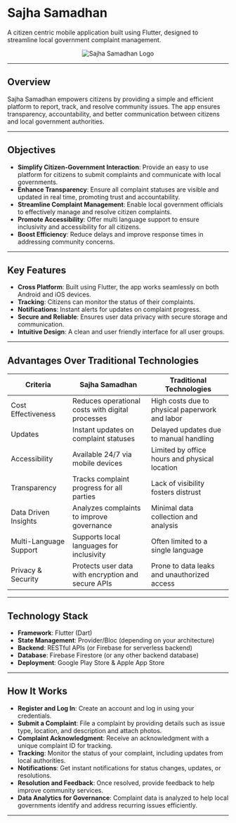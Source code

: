 # Sajha Samadhan

A citizen centric mobile application built using Flutter, designed to streamline local government complaint management.

<div align="center">
  <img src="https://cdn.discordapp.com/attachments/1324665851760349285/1325127148503044240/sadha_2-Photoroom.png?ex=677aa853&is=677956d3&hm=f948a3faf465225ab639764dbc474c1b71339eae88071431fef1243261b30724&" alt="Sajha Samadhan Logo" />
</div>

---

## Overview

Sajha Samadhan empowers citizens by providing a simple and efficient platform to report, track, and resolve community issues. The app ensures transparency, accountability, and better communication between citizens and local government authorities.

---

## Objectives

- **Simplify Citizen-Government Interaction**: Provide an easy to use platform for citizens to submit complaints and communicate with local governments.
- **Enhance Transparency**: Ensure all complaint statuses are visible and updated in real time, promoting trust and accountability.
- **Streamline Complaint Management**: Enable local government officials to effectively manage and resolve citizen complaints.
- **Promote Accessibility**: Offer multi language support to ensure inclusivity and accessibility for all citizens.
- **Boost Efficiency**: Reduce delays and improve response times in addressing community concerns.

---

## Key Features

- **Cross Platform**: Built using Flutter, the app works seamlessly on both Android and iOS devices.
- **Tracking**: Citizens can monitor the status of their complaints.
- **Notifications**: Instant alerts for updates on complaint progress.
- **Secure and Reliable**: Ensures user data privacy with secure storage and communication.
- **Intuitive Design**: A clean and user friendly interface for all user groups.

---

## Advantages Over Traditional Technologies

| Criteria               | Sajha Samadhan                                     | Traditional Technologies                       |
| ---------------------- | -------------------------------------------------- | ---------------------------------------------- |
| Cost Effectiveness     | Reduces operational costs with digital processes   | High costs due to physical paperwork and labor |
| Updates                | Instant updates on complaint statuses              | Delayed updates due to manual handling         |
| Accessibility          | Available 24/7 via mobile devices                  | Limited by office hours and physical location  |
| Transparency           | Tracks complaint progress for all parties          | Lack of visibility fosters distrust            |
| Data Driven Insights   | Analyzes complaints to improve governance          | Minimal data collection and analysis           |
| Multi-Language Support | Supports local languages for inclusivity           | Often limited to a single language             |
| Privacy & Security     | Protects user data with encryption and secure APIs | Prone to data leaks and unauthorized access    |

---

## Technology Stack

- **Framework**: Flutter (Dart)
- **State Management**: Provider/Bloc (depending on your architecture)
- **Backend**: RESTful APIs (or Firebase for serverless backend)
- **Database**: Firebase Firestore (or any other backend database)
- **Deployment**: Google Play Store & Apple App Store

---

## How It Works

- **Register and Log In**: Create an account and log in using your credentials.
- **Submit a Complaint**: File a complaint by providing details such as issue type, location, and description and attach photos.
- **Complaint Acknowledgment**: Receive an acknowledgment with a unique complaint ID for tracking.
- **Tracking**: Monitor the status of your complaint, including updates from local authorities.
- **Notifications**: Get instant notifications for status changes, updates, or resolutions.
- **Resolution and Feedback**: Once resolved, provide feedback to help improve community services.
- **Data Analytics for Governance**: Complaint data is analyzed to help local governments identify and address recurring issues efficiently.

---

